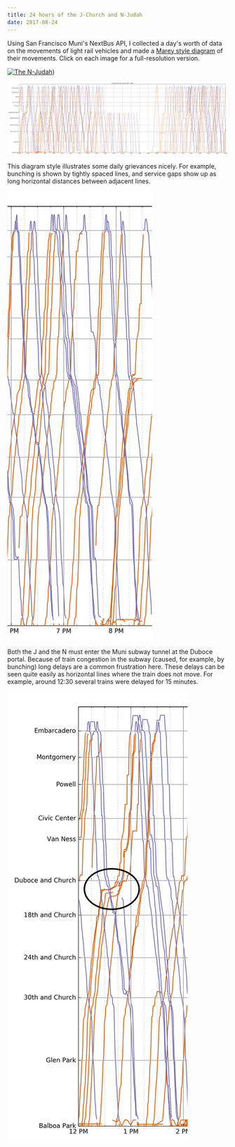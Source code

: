 ```yaml
---
title: 24 hours of the J-Church and N-Judah
date: 2017-08-24
---
```


Using San Francisco Muni's NextBus API, I collected a day's worth of data on the movements of light rail vehicles and made a [Marey style diagram](https://sphysics.wordpress.com/11-u-physics/kinematics/paris-lyon-1885-train-schedule/) of their movements. Click on each image for a full-resolution version.

[![The N-Judah](/images/2017-08-08/n-judah.png)](/images/2017-08-08/n-judah.png))

[![The J-Church](/images/2017-08-08/j-church.png)](/images/2017-08-08/j-church.png)

This diagram style illustrates some daily grievances nicely. For example, bunching is shown by tightly spaced lines, and service gaps show up as long horizontal distances between adjacent lines.

![The J-Church bunching](/images/2017-08-08/j-church-bunching.png)

Both the J and the N must enter the Muni subway tunnel at the Duboce portal. Because of train congestion in the subway (caused, for example, by bunching) long delays are a common frustration here. These delays can be seen quite easily as horizontal lines where the train does not move. For example, around 12:30 several trains were delayed for 15 minutes.

![The J-Church delayed upon entering the Duboce portal](/images/2017-08-08/j-church-delay.png)